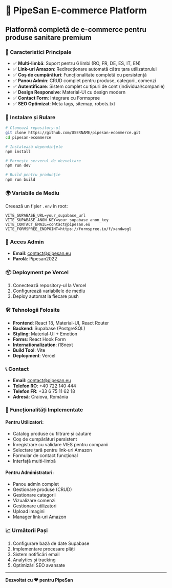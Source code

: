 # 🚀 PipeSan E-commerce Platform

## Platformă completă de e-commerce pentru produse sanitare premium

### 🌟 Caracteristici Principale

- ✅ **Multi-limbă**: Suport pentru 6 limbi (RO, FR, DE, ES, IT, EN)
- ✅ **Link-uri Amazon**: Redirecționare automată către țara utilizatorului
- ✅ **Coș de cumpărături**: Funcționalitate completă cu persistență
- ✅ **Panou Admin**: CRUD complet pentru produse, categorii, comenzi
- ✅ **Autentificare**: Sistem complet cu tipuri de cont (individual/companie)
- ✅ **Design Responsive**: Material-UI cu design modern
- ✅ **Contact Form**: Integrare cu Formspree
- ✅ **SEO Optimizat**: Meta tags, sitemap, robots.txt

### 🔧 Instalare și Rulare

```bash
# Clonează repository-ul
git clone https://github.com/USERNAME/pipesan-ecommerce.git
cd pipesan-ecommerce

# Instalează dependințele
npm install

# Pornește serverul de dezvoltare
npm run dev

# Build pentru producție
npm run build
```

### 🌍 Variabile de Mediu

Creează un fișier `.env` în root:

```env
VITE_SUPABASE_URL=your_supabase_url
VITE_SUPABASE_ANON_KEY=your_supabase_anon_key
VITE_CONTACT_EMAIL=contact@pipesan.eu
VITE_FORMSPREE_ENDPOINT=https://formspree.io/f/xandwogl
```

### 🔐 Acces Admin

- **Email**: contact@pipesan.eu
- **Parolă**: Pipesan2022

### 📦 Deployment pe Vercel

1. Conectează repository-ul la Vercel
2. Configurează variabilele de mediu
3. Deploy automat la fiecare push

### 🛠️ Tehnologii Folosite

- **Frontend**: React 18, Material-UI, React Router
- **Backend**: Supabase (PostgreSQL)
- **Styling**: Material-UI + Emotion
- **Forms**: React Hook Form
- **Internationalization**: i18next
- **Build Tool**: Vite
- **Deployment**: Vercel

### 📞 Contact

- **Email**: contact@pipesan.eu
- **Telefon RO**: +40 722 140 444
- **Telefon FR**: +33 6 75 11 62 18
- **Adresă**: Craiova, România

### 🚀 Funcționalități Implementate

#### Pentru Utilizatori:
- Catalog produse cu filtrare și căutare
- Coș de cumpărături persistent
- Înregistrare cu validare VIES pentru companii
- Selectare țară pentru link-uri Amazon
- Formular de contact funcțional
- Interfață multi-limbă

#### Pentru Administratori:
- Panou admin complet
- Gestionare produse (CRUD)
- Gestionare categorii
- Vizualizare comenzi
- Gestionare utilizatori
- Upload imagini
- Manager link-uri Amazon

### 📈 Următorii Pași

1. Configurare bază de date Supabase
2. Implementare procesare plăți
3. Sistem notificări email
4. Analytics și tracking
5. Optimizări SEO avansate

---

**Dezvoltat cu ❤️ pentru PipeSan**
